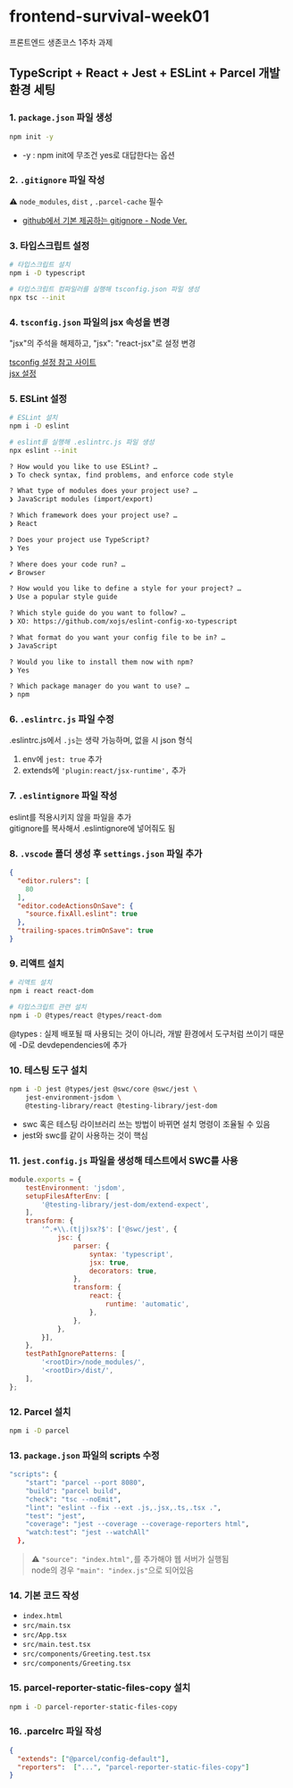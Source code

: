 # frontend-survival-week01

프론트엔드 생존코스 1주차 과제

## TypeScript + React + Jest + ESLint + Parcel 개발 환경 세팅

### 1. `package.json` 파일 생성

```bash
npm init -y
```

* -y : npm init에 무조건 yes로 대답한다는 옵션

### 2. `.gitignore` 파일 작성

⚠️ `node_modules`, `dist` , `.parcel-cache` 필수

* [github에서 기본 제공하는 gitignore - Node Ver.](https://github.com/github/gitignore/blob/main/Node.gitignore)

### 3. 타입스크립트 설정

```bash
# 타입스크립트 설치
npm i -D typescript

# 타입스크립트 컴파일러를 실행해 tsconfig.json 파일 생성 
npx tsc --init
```

### 4. `tsconfig.json` 파일의 jsx 속성을 변경

"jsx"의 주석을 해제하고, "jsx": "react-jsx"로 설정 변경

[tsconfig 설정 참고 사이트](https://www.typescriptlang.org/tsconfig)  
[jsx 설정](https://www.typescriptlang.org/ko/docs/handbook/jsx.html)

### 5. ESLint 설정

```bash
# ESLint 설치
npm i -D eslint

# eslint를 실행해 .eslintrc.js 파일 생성
npx eslint --init
```

```md
? How would you like to use ESLint? …
❯ To check syntax, find problems, and enforce code style

? What type of modules does your project use? …
❯ JavaScript modules (import/export)

? Which framework does your project use? …
❯ React

? Does your project use TypeScript?
❯ Yes

? Where does your code run? …
✔ Browser

? How would you like to define a style for your project? …
❯ Use a popular style guide

? Which style guide do you want to follow? …
❯ XO: https://github.com/xojs/eslint-config-xo-typescript

? What format do you want your config file to be in? …
❯ JavaScript

? Would you like to install them now with npm?
❯ Yes

? Which package manager do you want to use? … 
❯ npm
```

### 6. `.eslintrc.js` 파일 수정

.eslintrc.js에서 `.js`는 생략 가능하며, 없을 시 json 형식

1. env에 `jest: true` 추가
2. extends에 `'plugin:react/jsx-runtime',` 추가

### 7. `.eslintignore` 파일 작성

eslint를 적용시키지 않을 파일을 추가  
gitignore를 복사해서 .eslintignore에 넣어줘도 됨

### 8. `.vscode` 폴더 생성 후 `settings.json` 파일 추가

```json
{
  "editor.rulers": [
    80
  ],
  "editor.codeActionsOnSave": {
    "source.fixAll.eslint": true
  },
  "trailing-spaces.trimOnSave": true
}
```



### 9. 리액트 설치

```bash
# 리액트 설치
npm i react react-dom

# 타입스크립트 관련 설치
npm i -D @types/react @types/react-dom
```

@types : 실제 배포될 때 사용되는 것이 아니라, 개발 환경에서 도구처럼 쓰이기 때문에 -D로 devdependencies에 추가

### 10. 테스팅 도구 설치

```bash
npm i -D jest @types/jest @swc/core @swc/jest \
    jest-environment-jsdom \
    @testing-library/react @testing-library/jest-dom
```

* swc 혹은 테스팅 라이브러리 쓰는 방법이 바뀌면 설치 명령이 조율될 수 있음
* jest와 swc를 같이 사용하는 것이 핵심

### 11. `jest.config.js` 파일을 생성해 테스트에서 SWC를 사용

```js
module.exports = {
    testEnvironment: 'jsdom',
    setupFilesAfterEnv: [
        '@testing-library/jest-dom/extend-expect',
    ],
    transform: {
        '^.+\\.(t|j)sx?$': ['@swc/jest', {
            jsc: {
                parser: {
                    syntax: 'typescript',
                    jsx: true,
                    decorators: true,
                },
                transform: {
                    react: {
                        runtime: 'automatic',
                    },
                },
            },
        }],
    },
    testPathIgnorePatterns: [
        '<rootDir>/node_modules/',
        '<rootDir>/dist/',
    ],
};
```

### 12. Parcel 설치

```bash
npm i -D parcel
```

### 13. `package.json` 파일의 scripts 수정

```bash
"scripts": {
    "start": "parcel --port 8080",
    "build": "parcel build",
    "check": "tsc --noEmit",
    "lint": "eslint --fix --ext .js,.jsx,.ts,.tsx .",
    "test": "jest",
    "coverage": "jest --coverage --coverage-reporters html",
    "watch:test": "jest --watchAll"
  },
```

> ⚠️ `"source": "index.html",`를 추가해야 웹 서버가 실행됨  
> node의 경우 `"main": "index.js"`으로 되어있음

### 14. 기본 코드 작성

* `index.html`
* `src/main.tsx`
* `src/App.tsx`
* `src/main.test.tsx`
* `src/components/Greeting.test.tsx`
* `src/components/Greeting.tsx`

### 15. parcel-reporter-static-files-copy 설치

```bash
npm i -D parcel-reporter-static-files-copy
```

### 16. .parcelrc 파일 작성

```json
{
  "extends": ["@parcel/config-default"],
  "reporters":  ["...", "parcel-reporter-static-files-copy"]
}
```
